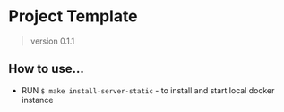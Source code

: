 # Project Template

> version 0.1.1

## How to use...

- RUN `$ make install-server-static` - to install and start local docker instance

